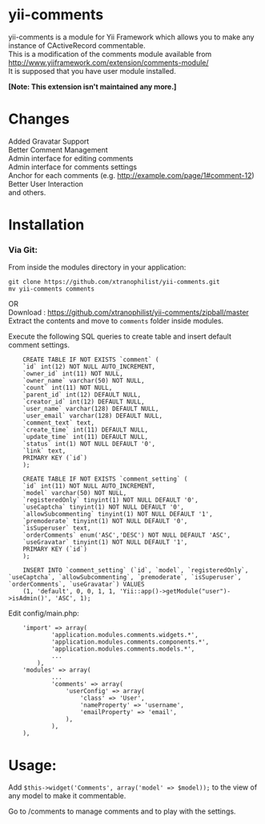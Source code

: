 # yii-comments

yii-comments is a module for Yii Framework which allows you to make any instance of CActiveRecord commentable.  
This is a modification of the comments module available from <http://www.yiiframework.com/extension/comments-module/>  
It is supposed that you have user module installed.

**[Note: This extension isn't maintained any more.]**

# Changes

Added Gravatar Support  
Better Comment Management  
Admin interface for editing comments  
Admin interface for comments settings  
Anchor for each comments (e.g. http://example.com/page/1#comment-12)  
Better User Interaction  
and others.

# Installation

### Via Git:

From inside the modules directory in your application:

    git clone https://github.com/xtranophilist/yii-comments.git
    mv yii-comments comments
    

OR  
Download : <https://github.com/xtranophilist/yii-comments/zipball/master>  
Extract the contents and move to `comments` folder inside modules.

Execute the following SQL queries to create table and insert default comment settings.

        CREATE TABLE IF NOT EXISTS `comment` (
        `id` int(12) NOT NULL AUTO_INCREMENT,
        `owner_id` int(11) NOT NULL,
        `owner_name` varchar(50) NOT NULL,
        `count` int(11) NOT NULL,
        `parent_id` int(12) DEFAULT NULL,
        `creator_id` int(12) DEFAULT NULL,
        `user_name` varchar(128) DEFAULT NULL,
        `user_email` varchar(128) DEFAULT NULL,
        `comment_text` text,
        `create_time` int(11) DEFAULT NULL,
        `update_time` int(11) DEFAULT NULL,
        `status` int(1) NOT NULL DEFAULT '0',
        `link` text,
        PRIMARY KEY (`id`)
        );
    
        CREATE TABLE IF NOT EXISTS `comment_setting` (
        `id` int(11) NOT NULL AUTO_INCREMENT,
        `model` varchar(50) NOT NULL,
        `registeredOnly` tinyint(1) NOT NULL DEFAULT '0',
        `useCaptcha` tinyint(1) NOT NULL DEFAULT '0',
        `allowSubcommenting` tinyint(1) NOT NULL DEFAULT '1',
        `premoderate` tinyint(1) NOT NULL DEFAULT '0',
        `isSuperuser` text,
        `orderComments` enum('ASC','DESC') NOT NULL DEFAULT 'ASC',
        `useGravatar` tinyint(1) NOT NULL DEFAULT '1',
        PRIMARY KEY (`id`)
        );
    
        INSERT INTO `comment_setting` (`id`, `model`, `registeredOnly`, `useCaptcha`, `allowSubcommenting`, `premoderate`, `isSuperuser`, `orderComments`, `useGravatar`) VALUES
        (1, 'default', 0, 0, 1, 1, 'Yii::app()->getModule("user")->isAdmin()', 'ASC', 1);
    

Edit config/main.php:

        'import' => array(
                'application.modules.comments.widgets.*',
                'application.modules.comments.components.*',
                'application.modules.comments.models.*',
                ...
            ),
        'modules' => array(
                ...
                'comments' => array(
                    'userConfig' => array(
                        'class' => 'User',
                        'nameProperty' => 'username',
                        'emailProperty' => 'email',
                    ),
                ),
        ),
    

# Usage:

Add `$this->widget('Comments', array('model' => $model));` to the view of any model to make it commentable.

Go to /comments to manage comments and to play with the settings.
